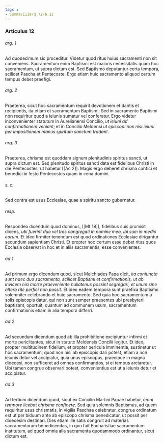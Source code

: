 ```yaml
---
tags : 
- Summa/IIIa/q.72/a.12
---
```


### Articulus 12

###### arg. 1
Ad duodecimum sic proceditur. Videtur quod ritus huius sacramenti non sit conveniens. Sacramentum enim Baptismi est maioris necessitatis quam hoc sacramentum, ut supra dictum est. Sed Baptismo deputantur certa tempora, scilicet Pascha et Pentecoste. Ergo etiam huic sacramento aliquod certum tempus debet praefigi.

###### arg. 2
Praeterea, sicut hoc sacramentum requirit devotionem et dantis et recipientis, ita etiam et sacramentum Baptismi. Sed in sacramento Baptismi non requiritur quod a ieiunis sumatur vel conferatur. Ergo videtur inconvenienter statutum in Aurelianensi Concilio, *ut ieiuni ad confirmationem veniant*; et in Concilio Meldensi *ut episcopi non nisi ieiuni per impositionem manus spiritum sanctum tradant*.

###### arg. 3
Praeterea, chrisma est quoddam signum plenitudinis spiritus sancti, ut supra dictum est. Sed plenitudo spiritus sancti data est fidelibus Christi in die Pentecostes, ut habetur [[Ac 2]]. Magis ergo deberet chrisma confici et benedici in festo Pentecostes quam in cena domini.

###### s. c.
Sed contra est usus Ecclesiae, quae a spiritu sancto gubernatur.

###### resp.
Respondeo dicendum quod dominus, [[Mt 18]], fidelibus suis promisit dicens, *ubi fuerint duo vel tres congregati in nomine meo, ibi sum in medio eorum*. Et ideo firmiter tenendum est quod ordinationes Ecclesiae dirigantur secundum sapientiam Christi. Et propter hoc certum esse debet ritus quos Ecclesia observat in hoc et in aliis sacramentis, esse convenientes.

###### ad 1
Ad primum ergo dicendum quod, sicut Melchiades Papa dicit, *ita coniuncta sunt haec duo sacramenta, scilicet Baptismi et confirmationis, ut ab invicem nisi morte praeveniente nullatenus possint segregari, et unum sine altero rite perfici non possit*. Et ideo eadem tempora sunt praefixa Baptismo solemniter celebrando et huic sacramento. Sed quia hoc sacramentum a solis episcopis datur, qui non sunt semper praesentes ubi presbyteri baptizant, oportuit, quantum ad communem usum, sacramentum confirmationis etiam in alia tempora differri.

###### ad 2
Ad secundum dicendum quod ab illa prohibitione excipiuntur infirmi et morte periclitantes, sicut in statuto Meldensis Concilii legitur. Et ideo, propter multitudinem fidelium, et propter pericula imminentia, sustinetur ut hoc sacramentum, quod non nisi ab episcopis dari potest, etiam a non ieiunis detur vel accipiatur, quia unus episcopus, praecipue in magna dioecesi, non sufficeret ad omnes confirmandos, si ei tempus arctaretur. Ubi tamen congrue observari potest, convenientius est ut a ieiunis detur et accipiatur.

###### ad 3
Ad tertium dicendum quod, sicut ex Concilio Martini Papae habetur, *omni tempore licebat chrisma conficere*. Sed quia solemnis Baptismus, ad quem requiritur usus chrismatis, in vigilia Paschae celebratur, congrue ordinatum est ut per biduum ante ab episcopo chrisma benedicatur, ut possit per dioecesim destinari. Dies etiam ille satis congruit ad materias sacramentorum benedicendas, in quo fuit Eucharistiae sacramentum institutum, ad quod omnia alia sacramenta quodammodo ordinantur, sicut dictum est.


